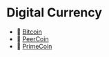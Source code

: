 # Digital Currency

* :scroll: [Bitcoin](bitcoin.pdf)* :scroll: [PeerCoin](peercoin.pdf)* :scroll: [PrimeCoin](primecoin.pdf)